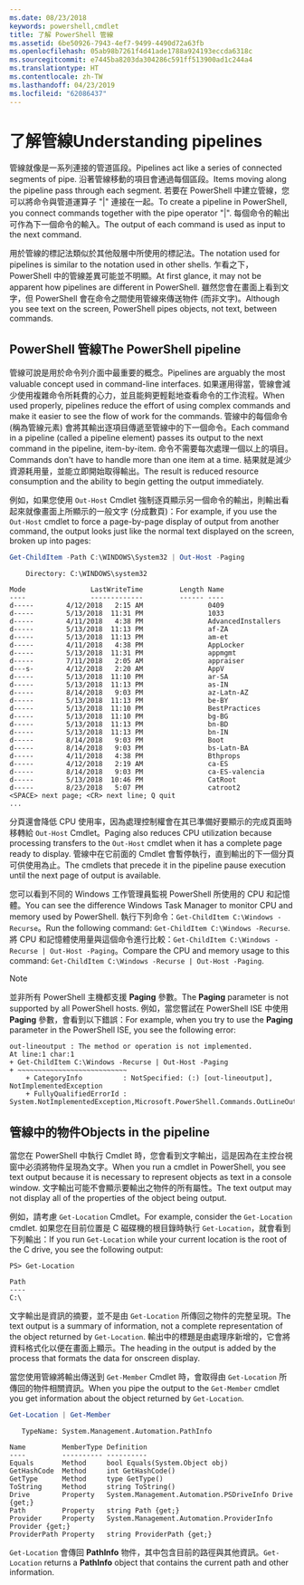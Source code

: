 ```yaml
---
ms.date: 08/23/2018
keywords: powershell,cmdlet
title: 了解 PowerShell 管線
ms.assetid: 6be50926-7943-4ef7-9499-4490d72a63fb
ms.openlocfilehash: 05ab98b7261f4d41ade1788a924193eccda6318c
ms.sourcegitcommit: e7445ba8203da304286c591ff513900ad1c244a4
ms.translationtype: HT
ms.contentlocale: zh-TW
ms.lasthandoff: 04/23/2019
ms.locfileid: "62086437"
---
```

# <a name="understanding-pipelines"></a><span data-ttu-id="f3eaf-103">了解管線</span><span class="sxs-lookup"><span data-stu-id="f3eaf-103">Understanding pipelines</span></span>

<span data-ttu-id="f3eaf-104">管線就像是一系列連接的管道區段。</span><span class="sxs-lookup"><span data-stu-id="f3eaf-104">Pipelines act like a series of connected segments of pipe.</span></span> <span data-ttu-id="f3eaf-105">沿著管線移動的項目會通過每個區段。</span><span class="sxs-lookup"><span data-stu-id="f3eaf-105">Items moving along the pipeline pass through each segment.</span></span> <span data-ttu-id="f3eaf-106">若要在 PowerShell 中建立管線，您可以將命令與管道運算子 "|" 連接在一起。</span><span class="sxs-lookup"><span data-stu-id="f3eaf-106">To create a pipeline in PowerShell, you connect commands together with the pipe operator "|".</span></span> <span data-ttu-id="f3eaf-107">每個命令的輸出可作為下一個命令的輸入。</span><span class="sxs-lookup"><span data-stu-id="f3eaf-107">The output of each command is used as input to the next command.</span></span>

<span data-ttu-id="f3eaf-108">用於管線的標記法類似於其他殼層中所使用的標記法。</span><span class="sxs-lookup"><span data-stu-id="f3eaf-108">The notation used for pipelines is similar to the notation used in other shells.</span></span> <span data-ttu-id="f3eaf-109">乍看之下，PowerShell 中的管線差異可能並不明顯。</span><span class="sxs-lookup"><span data-stu-id="f3eaf-109">At first glance, it may not be apparent how pipelines are different in PowerShell.</span></span> <span data-ttu-id="f3eaf-110">雖然您會在畫面上看到文字，但 PowerShell 會在命令之間使用管線來傳送物件 (而非文字)。</span><span class="sxs-lookup"><span data-stu-id="f3eaf-110">Although you see text on the screen, PowerShell pipes objects, not text, between commands.</span></span>

## <a name="the-powershell-pipeline"></a><span data-ttu-id="f3eaf-111">PowerShell 管線</span><span class="sxs-lookup"><span data-stu-id="f3eaf-111">The PowerShell pipeline</span></span>

<span data-ttu-id="f3eaf-112">管線可說是用於命令列介面中最重要的概念。</span><span class="sxs-lookup"><span data-stu-id="f3eaf-112">Pipelines are arguably the most valuable concept used in command-line interfaces.</span></span> <span data-ttu-id="f3eaf-113">如果運用得當，管線會減少使用複雜命令所耗費的心力，並且能夠更輕鬆地查看命令的工作流程。</span><span class="sxs-lookup"><span data-stu-id="f3eaf-113">When used properly, pipelines reduce the effort of using complex commands and make it easier to see the flow of work for the commands.</span></span> <span data-ttu-id="f3eaf-114">管線中的每個命令 (稱為管線元素) 會將其輸出逐項目傳遞至管線中的下一個命令。</span><span class="sxs-lookup"><span data-stu-id="f3eaf-114">Each command in a pipeline (called a pipeline element) passes its output to the next command in the pipeline, item-by-item.</span></span> <span data-ttu-id="f3eaf-115">命令不需要每次處理一個以上的項目。</span><span class="sxs-lookup"><span data-stu-id="f3eaf-115">Commands don't have to handle more than one item at a time.</span></span> <span data-ttu-id="f3eaf-116">結果就是減少資源耗用量，並能立即開始取得輸出。</span><span class="sxs-lookup"><span data-stu-id="f3eaf-116">The result is reduced resource consumption and the ability to begin getting the output immediately.</span></span>

<span data-ttu-id="f3eaf-117">例如，如果您使用 `Out-Host` Cmdlet 強制逐頁顯示另一個命令的輸出，則輸出看起來就像畫面上所顯示的一般文字 (分成數頁)：</span><span class="sxs-lookup"><span data-stu-id="f3eaf-117">For example, if you use the `Out-Host` cmdlet to force a page-by-page display of output from another command, the output looks just like the normal text displayed on the screen, broken up into pages:</span></span>

```powershell
Get-ChildItem -Path C:\WINDOWS\System32 | Out-Host -Paging
```

```Output
    Directory: C:\WINDOWS\system32

Mode                LastWriteTime         Length Name
----                -------------         ------ ----
d-----        4/12/2018   2:15 AM                0409
d-----        5/13/2018  11:31 PM                1033
d-----        4/11/2018   4:38 PM                AdvancedInstallers
d-----        5/13/2018  11:13 PM                af-ZA
d-----        5/13/2018  11:13 PM                am-et
d-----        4/11/2018   4:38 PM                AppLocker
d-----        5/13/2018  11:31 PM                appmgmt
d-----        7/11/2018   2:05 AM                appraiser
d---s-        4/12/2018   2:20 AM                AppV
d-----        5/13/2018  11:10 PM                ar-SA
d-----        5/13/2018  11:13 PM                as-IN
d-----        8/14/2018   9:03 PM                az-Latn-AZ
d-----        5/13/2018  11:13 PM                be-BY
d-----        5/13/2018  11:10 PM                BestPractices
d-----        5/13/2018  11:10 PM                bg-BG
d-----        5/13/2018  11:13 PM                bn-BD
d-----        5/13/2018  11:13 PM                bn-IN
d-----        8/14/2018   9:03 PM                Boot
d-----        8/14/2018   9:03 PM                bs-Latn-BA
d-----        4/11/2018   4:38 PM                Bthprops
d-----        4/12/2018   2:19 AM                ca-ES
d-----        8/14/2018   9:03 PM                ca-ES-valencia
d-----        5/13/2018  10:46 PM                CatRoot
d-----        8/23/2018   5:07 PM                catroot2
<SPACE> next page; <CR> next line; Q quit
...
```

<span data-ttu-id="f3eaf-118">分頁還會降低 CPU 使用率，因為處理控制權會在其已準備好要顯示的完成頁面時移轉給 `Out-Host` Cmdlet。</span><span class="sxs-lookup"><span data-stu-id="f3eaf-118">Paging also reduces CPU utilization because processing transfers to the `Out-Host` cmdlet when it has a complete page ready to display.</span></span> <span data-ttu-id="f3eaf-119">管線中在它前面的 Cmdlet 會暫停執行，直到輸出的下一個分頁可供使用為止。</span><span class="sxs-lookup"><span data-stu-id="f3eaf-119">The cmdlets that precede it in the pipeline pause execution until the next page of output is available.</span></span>

<span data-ttu-id="f3eaf-120">您可以看到不同的 Windows 工作管理員監視 PowerShell 所使用的 CPU 和記憶體。</span><span class="sxs-lookup"><span data-stu-id="f3eaf-120">You can see the difference Windows Task Manager to monitor CPU and memory used by PowerShell.</span></span> <span data-ttu-id="f3eaf-121">執行下列命令：`Get-ChildItem C:\Windows -Recurse`。</span><span class="sxs-lookup"><span data-stu-id="f3eaf-121">Run the following command: `Get-ChildItem C:\Windows -Recurse`.</span></span> <span data-ttu-id="f3eaf-122">將 CPU 和記憶體使用量與這個命令進行比較：`Get-ChildItem C:\Windows -Recurse | Out-Host -Paging`。</span><span class="sxs-lookup"><span data-stu-id="f3eaf-122">Compare the CPU and memory usage to this command: `Get-ChildItem C:\Windows -Recurse | Out-Host -Paging`.</span></span>

> [!NOTE]
> <span data-ttu-id="f3eaf-123">並非所有 PowerShell 主機都支援 **Paging** 參數。</span><span class="sxs-lookup"><span data-stu-id="f3eaf-123">The **Paging** parameter is not supported by all PowerShell hosts.</span></span> <span data-ttu-id="f3eaf-124">例如，當您嘗試在 PowerShell ISE 中使用 **Paging** 參數，會看到以下錯誤：</span><span class="sxs-lookup"><span data-stu-id="f3eaf-124">For example, when you try to use the **Paging** parameter in the PowerShell ISE, you see the following error:</span></span>
>
> ```Output
> out-lineoutput : The method or operation is not implemented.
> At line:1 char:1
> + Get-ChildItem C:\Windows -Recurse | Out-Host -Paging
> + ~~~~~~~~~~~~~~~~~~~~~~~~~~~
>     + CategoryInfo          : NotSpecified: (:) [out-lineoutput], NotImplementedException
>     + FullyQualifiedErrorId : System.NotImplementedException,Microsoft.PowerShell.Commands.OutLineOutputCommand
> ```

## <a name="objects-in-the-pipeline"></a><span data-ttu-id="f3eaf-125">管線中的物件</span><span class="sxs-lookup"><span data-stu-id="f3eaf-125">Objects in the pipeline</span></span>

<span data-ttu-id="f3eaf-126">當您在 PowerShell 中執行 Cmdlet 時，您會看到文字輸出，這是因為在主控台視窗中必須將物件呈現為文字。</span><span class="sxs-lookup"><span data-stu-id="f3eaf-126">When you run a cmdlet in PowerShell, you see text output because it is necessary to represent objects as text in a console window.</span></span> <span data-ttu-id="f3eaf-127">文字輸出可能不會顯示要輸出之物件的所有屬性。</span><span class="sxs-lookup"><span data-stu-id="f3eaf-127">The text output may not display all of the properties of the object being output.</span></span>

<span data-ttu-id="f3eaf-128">例如，請考慮 `Get-Location` Cmdlet。</span><span class="sxs-lookup"><span data-stu-id="f3eaf-128">For example, consider the `Get-Location` cmdlet.</span></span> <span data-ttu-id="f3eaf-129">如果您在目前位置是 C 磁碟機的根目錄時執行 `Get-Location`，就會看到下列輸出：</span><span class="sxs-lookup"><span data-stu-id="f3eaf-129">If you run `Get-Location` while your current location is the root of the C drive, you see the following output:</span></span>

```
PS> Get-Location

Path
----
C:\
```

<span data-ttu-id="f3eaf-130">文字輸出是資訊的摘要，並不是由 `Get-Location` 所傳回之物件的完整呈現。</span><span class="sxs-lookup"><span data-stu-id="f3eaf-130">The text output is a summary of information, not a complete representation of the object returned by `Get-Location`.</span></span> <span data-ttu-id="f3eaf-131">輸出中的標題是由處理序新增的，它會將資料格式化以便在畫面上顯示。</span><span class="sxs-lookup"><span data-stu-id="f3eaf-131">The heading in the output is added by the process that formats the data for onscreen display.</span></span>

<span data-ttu-id="f3eaf-132">當您使用管線將輸出傳送到 `Get-Member` Cmdlet 時，會取得由 `Get-Location` 所傳回的物件相關資訊。</span><span class="sxs-lookup"><span data-stu-id="f3eaf-132">When you pipe the output to the `Get-Member` cmdlet you get information about the object returned by `Get-Location`.</span></span>

```powershell
Get-Location | Get-Member
```

```Output
   TypeName: System.Management.Automation.PathInfo

Name         MemberType Definition
----         ---------- ----------
Equals       Method     bool Equals(System.Object obj)
GetHashCode  Method     int GetHashCode()
GetType      Method     type GetType()
ToString     Method     string ToString()
Drive        Property   System.Management.Automation.PSDriveInfo Drive {get;}
Path         Property   string Path {get;}
Provider     Property   System.Management.Automation.ProviderInfo Provider {get;}
ProviderPath Property   string ProviderPath {get;}
```

<span data-ttu-id="f3eaf-133">`Get-Location` 會傳回 **PathInfo** 物件，其中包含目前的路徑與其他資訊。</span><span class="sxs-lookup"><span data-stu-id="f3eaf-133">`Get-Location` returns a **PathInfo** object that contains the current path and other information.</span></span>
